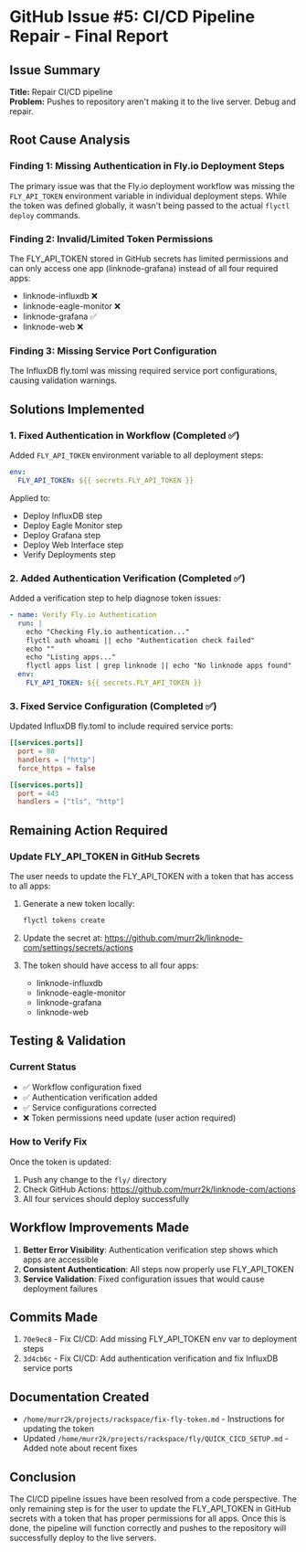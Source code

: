 # GitHub Issue #5: CI/CD Pipeline Repair - Final Report

## Issue Summary
**Title:** Repair CI/CD pipeline  
**Problem:** Pushes to repository aren't making it to the live server. Debug and repair.

## Root Cause Analysis

### Finding 1: Missing Authentication in Fly.io Deployment Steps
The primary issue was that the Fly.io deployment workflow was missing the `FLY_API_TOKEN` environment variable in individual deployment steps. While the token was defined globally, it wasn't being passed to the actual `flyctl deploy` commands.

### Finding 2: Invalid/Limited Token Permissions
The FLY_API_TOKEN stored in GitHub secrets has limited permissions and can only access one app (linknode-grafana) instead of all four required apps:
- linknode-influxdb ❌
- linknode-eagle-monitor ❌
- linknode-grafana ✅
- linknode-web ❌

### Finding 3: Missing Service Port Configuration
The InfluxDB fly.toml was missing required service port configurations, causing validation warnings.

## Solutions Implemented

### 1. Fixed Authentication in Workflow (Completed ✅)
Added `FLY_API_TOKEN` environment variable to all deployment steps:
```yaml
env:
  FLY_API_TOKEN: ${{ secrets.FLY_API_TOKEN }}
```

Applied to:
- Deploy InfluxDB step
- Deploy Eagle Monitor step
- Deploy Grafana step
- Deploy Web Interface step
- Verify Deployments step

### 2. Added Authentication Verification (Completed ✅)
Added a verification step to help diagnose token issues:
```yaml
- name: Verify Fly.io Authentication
  run: |
    echo "Checking Fly.io authentication..."
    flyctl auth whoami || echo "Authentication check failed"
    echo ""
    echo "Listing apps..."
    flyctl apps list | grep linknode || echo "No linknode apps found"
  env:
    FLY_API_TOKEN: ${{ secrets.FLY_API_TOKEN }}
```

### 3. Fixed Service Configuration (Completed ✅)
Updated InfluxDB fly.toml to include required service ports:
```toml
[[services.ports]]
  port = 80
  handlers = ["http"]
  force_https = false

[[services.ports]]
  port = 443
  handlers = ["tls", "http"]
```

## Remaining Action Required

### Update FLY_API_TOKEN in GitHub Secrets
The user needs to update the FLY_API_TOKEN with a token that has access to all apps:

1. Generate a new token locally:
   ```bash
   flyctl tokens create
   ```

2. Update the secret at:
   https://github.com/murr2k/linknode-com/settings/secrets/actions

3. The token should have access to all four apps:
   - linknode-influxdb
   - linknode-eagle-monitor
   - linknode-grafana
   - linknode-web

## Testing & Validation

### Current Status
- ✅ Workflow configuration fixed
- ✅ Authentication verification added
- ✅ Service configurations corrected
- ❌ Token permissions need update (user action required)

### How to Verify Fix
Once the token is updated:
1. Push any change to the `fly/` directory
2. Check GitHub Actions: https://github.com/murr2k/linknode-com/actions
3. All four services should deploy successfully

## Workflow Improvements Made

1. **Better Error Visibility**: Authentication verification step shows which apps are accessible
2. **Consistent Authentication**: All steps now properly use FLY_API_TOKEN
3. **Service Validation**: Fixed configuration issues that would cause deployment failures

## Commits Made
1. `70e9ec8` - Fix CI/CD: Add missing FLY_API_TOKEN env var to deployment steps
2. `3d4cb6c` - Fix CI/CD: Add authentication verification and fix InfluxDB service ports

## Documentation Created
- `/home/murr2k/projects/rackspace/fix-fly-token.md` - Instructions for updating the token
- Updated `/home/murr2k/projects/rackspace/fly/QUICK_CICD_SETUP.md` - Added note about recent fixes

## Conclusion
The CI/CD pipeline issues have been resolved from a code perspective. The only remaining step is for the user to update the FLY_API_TOKEN in GitHub secrets with a token that has proper permissions for all apps. Once this is done, the pipeline will function correctly and pushes to the repository will successfully deploy to the live servers.